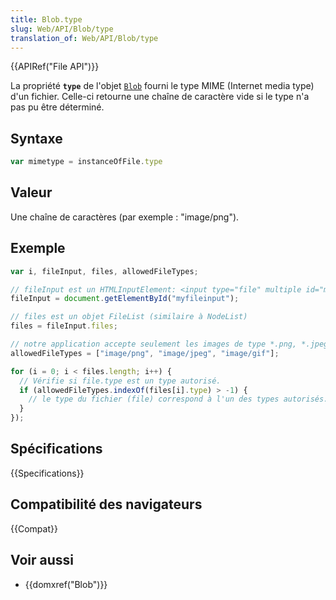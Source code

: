```yaml
---
title: Blob.type
slug: Web/API/Blob/type
translation_of: Web/API/Blob/type
---
```


{{APIRef("File API")}}

La propriété **`type`** de l'objet [`Blob`](/fr/docs/Web/API/Blob) fourni le type MIME (Internet media type) d'un fichier. Celle-ci retourne une chaîne de caractère vide si le type n'a pas pu être déterminé.

## Syntaxe

```js
var mimetype = instanceOfFile.type
```

## Valeur

Une chaîne de caractères (par exemple : "image/png").

## Exemple

```js
var i, fileInput, files, allowedFileTypes;

// fileInput est un HTMLInputElement: <input type="file" multiple id="myfileinput">
fileInput = document.getElementById("myfileinput");

// files est un objet FileList (similaire à NodeList)
files = fileInput.files;

// notre application accepte seulement les images de type *.png, *.jpeg et *.gif
allowedFileTypes = ["image/png", "image/jpeg", "image/gif"];

for (i = 0; i < files.length; i++) {
  // Vérifie si file.type est un type autorisé.
  if (allowedFileTypes.indexOf(files[i].type) > -1) {
    // le type du fichier (file) correspond à l'un des types autorisés. Faites quelque chose ici.
  }
});
```

## Spécifications

{{Specifications}}

## Compatibilité des navigateurs

{{Compat}}

## Voir aussi

- {{domxref("Blob")}}
